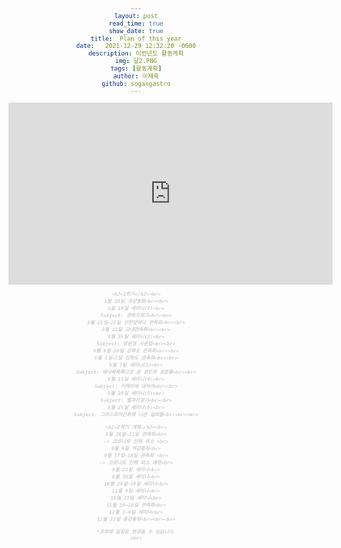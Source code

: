 ```yaml
---
layout: post
read_time: true
show_date: true
title:  Plan of this year
date:   2021-12-29 12:32:20 -0600
description: 이번년도 활동계획
img: 달2.PNG
tags: [활동계획]
author: 이재욱
github: sogangastro
---
```

<iframe width="640" height="360" src="https://www.youtube.com/embed/iVsoOJPiTTc" frameborder="0" gesture="media" allowfullscreen=""></iframe>
<div id="Milestone" class="w3-container activities w3-padding-48 w3-card">
  <body style="text-align: center">
  <span style="font: italic bold 0.8em serif; color:#CBCCCD"> 
    
    <h2>1학기</h2><br>
    3월 10일 개강총회<br><br>
    3월 18일 세미나(1)<br>
    Subject: 관측지찾기<br><br>
    3월 21일~22일 인천앞바다 관측회<br><br>
    3월 22일 교내관측회<br><br>
    3월 25일 세미나(2)<br>
    Subject: 망원경 사용법<br><br>
    4월 9일~10일 강화도 관측회<br><br>
    5월 1일~2일 강화도 관측회<br><br>
    5월 7일 세미나(3)<br>
    Subject: 메시에목록으로 본 성단과 성운들<br><br>
    5월 13일 세미나(4)<br>
    Subject: 카메라에 대하여<br><br>
    5월 20일 세미나(5)<br>
    Subject: 별자리찾기<br><br>
    5월 25일 세미나(6)<br>
    Subject: 그리스로마신화에 나온 설화들<br><br><br>

    <h2>2학기 계획</h2><br>
    8월 20일~21일 관측회<br>
    -> 코로나로 인해 취소 <br>
    9월 9일 개강총회<br>
    9월 17일~18일 관측회 <br>
    -> 코로나로 인해 최소 예정<br>
    9월 23일 세미나<br>
    9월 30일 세미나<br>
    10월 29일~30일 세미나<br>
    11월 4일 세미나<br>
    11월 11일 세미나<br>
    11월 19~20일 관측회<br>
    12월 3~4일 세미나<br>
    12월 23일 종강총회<br><br><br>
    
    *추후에 일정은 변경될 수 있습니다.
    <br>
  



